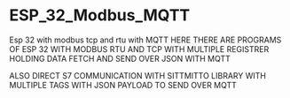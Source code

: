 # ESP_32_Modbus_MQTT
Esp 32 with modbus tcp and rtu with MQTT
HERE THERE ARE PROGRAMS OF ESP 32 WITH MODBUS RTU AND TCP WITH MULTIPLE REGISTRER HOLDING DATA FETCH AND SEND OVER JSON WITH MQTT

ALSO DIRECT S7 COMMUNICATION WITH SITTMITTO LIBRARY WITH MULTIPLE TAGS WITH JSON PAYLOAD TO SEND OVER MQTT
